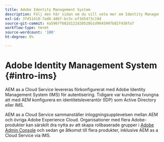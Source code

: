 ```yaml
---
title: Adobe Identity Management System
description: Följ den här sidan om du vill veta mer om Identity Management System.
exl-id: 3fd51410-7ad6-486f-bc3c-ef3d5473c19d
source-git-commit: 4a5967f682d122d20528b1d904590fb82f438fa7
workflow-type: tm+mt
source-wordcount: '100'
ht-degree: 0%

---
```


# Adobe Identity Management System {#intro-ims}

AEM as a Cloud Service levereras förkonfigurerat med Adobe Identity Management System (IMS) för autentisering. Tidigare var kunderna tvungna att med AEM konfigurera en identitetsleverantör (IDP) som Active Directory eller IMS.

AEM as a Cloud Service sammanställer inloggningsupplevelsen mellan AEM och övriga Adobe Experience Cloud. Organisationer med flera Adobe-produkter kan särskilt dra nytta av att skapa rollbaserade grupper i [Adobe Admin Console](/help/onboarding/learn-concepts/admin-console.md) och sedan ge åtkomst till flera produkter, inklusive AEM as a Cloud Service via IMS.
